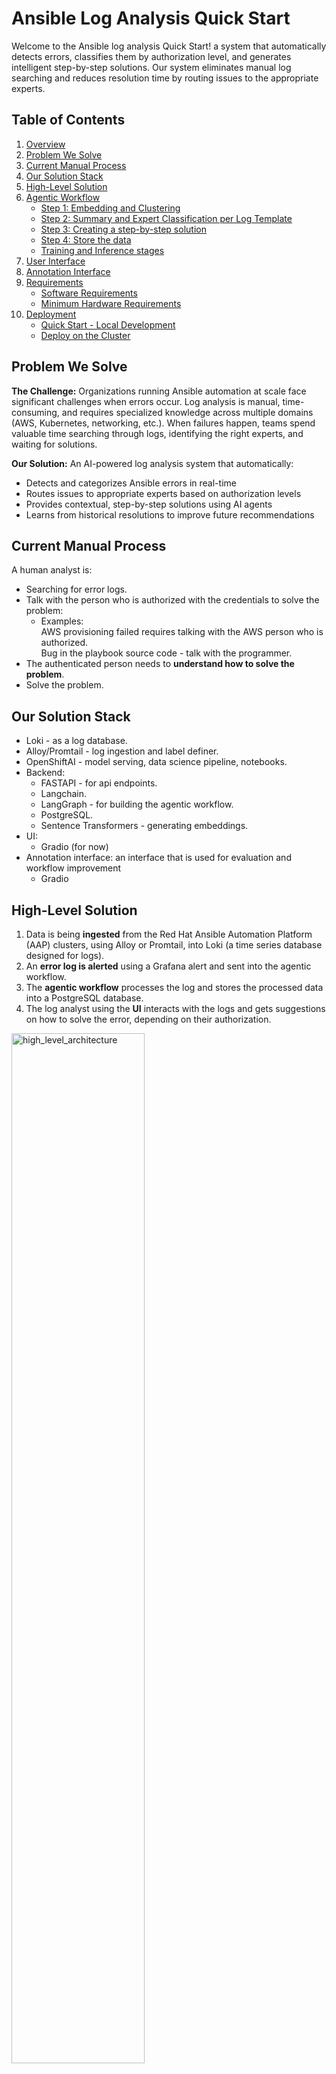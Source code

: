 # Ansible Log Analysis Quick Start

Welcome to the Ansible log analysis Quick Start! a system that automatically detects errors, classifies them by authorization level, and generates intelligent step-by-step solutions. Our system eliminates manual log searching and reduces resolution time by routing issues to the appropriate experts.

## Table of Contents

1. [Overview](#overview)
2. [Problem We Solve](#problem-we-solve)
3. [Current Manual Process](#current-manual-process)
4. [Our Solution Stack](#our-solution-stack)
5. [High-Level Solution](#high-level-solution)
6. [Agentic Workflow](#agentic-workflow)
   - [Step 1: Embedding and Clustering](#step-1-embedding-and-clustering)
   - [Step 2: Summary and Expert Classification per Log Template](#step-2-summary-and-expert-classification-per-log-template)
   - [Step 3: Creating a step-by-step solution](#step-3-creating-a-step-by-step-solution)
   - [Step 4: Store the data](#step-4-store-the-data)
   - [Training and Inference stages](#training-and-inference-stages)
7. [User Interface](#user-interface)
8. [Annotation Interface](#annotation-interface)
9. [Requirements](#requirements)
   - [Software Requirements](#software-requirements)
   - [Minimum Hardware Requirements](#minimum-hardware-requirements)
10. [Deployment](#deployment)
    - [Quick Start - Local Development](#quick-start---local-development)
    - [Deploy on the Cluster](#deploy-on-the-cluster)

## Problem We Solve

**The Challenge:** Organizations running Ansible automation at scale face significant challenges when errors occur. Log analysis is manual, time-consuming, and requires specialized knowledge across multiple domains (AWS, Kubernetes, networking, etc.). When failures happen, teams spend valuable time searching through logs, identifying the right experts, and waiting for solutions.

**Our Solution:** An AI-powered log analysis system that automatically:
- Detects and categorizes Ansible errors in real-time
- Routes issues to appropriate experts based on authorization levels
- Provides contextual, step-by-step solutions using AI agents
- Learns from historical resolutions to improve future recommendations

## Current Manual Process

A human analyst is:

* Searching for error logs.  
* Talk with the person who is authorized with the credentials to solve the problem:  
  * Examples:   
    AWS provisioning failed requires talking with the AWS person who is authorized.  
    Bug in the playbook source code \- talk with the programmer.  
* The authenticated person needs to **understand how to solve the problem**.  
* Solve the problem.

## Our Solution Stack

* Loki \- as a log database.  
* Alloy/Promtail \- log ingestion and label definer.  
* OpenShiftAI \- model serving, data science pipeline, notebooks.  
* Backend:  
  * FASTAPI \- for api endpoints.  
  * Langchain.  
  * LangGraph \- for building the agentic workflow.  
  * PostgreSQL.  
  * Sentence Transformers \- generating embeddings.  
* UI:  
  * Gradio (for now)  
* Annotation interface: an interface that is used for evaluation and workflow improvement  
  * Gradio

## High-Level Solution

1. Data is being **ingested** from the Red Hat Ansible Automation Platform (AAP) clusters, using Alloy or Promtail, into Loki (a time series database designed for logs).  
2. An **error log is alerted** using a Grafana alert and sent into the agentic workflow.  
3. The **agentic workflow** processes the log and stores the processed data into a PostgreSQL database.  
4. The log analyst using the **UI** interacts with the logs and gets suggestions on how to solve the error, depending on their authorization. 

<img src="figures/high_level_architecture.png" alt="high_level_architecture" style="width:65%;">

## Agentic Workflow:

<img src="figures/workflow.png" alt="Workflow" style="width:65%;">

### Step 1: Embedding and Clustering

Many logs are generated from the same log template. To group them, we embed a subset of each log, then cluster all the embeddings into groups. Each group represents a log template. For example, let’s look at the following three logs:

```
1. error: user id 10 already exits.
2. error: user id 15 already exits.
3. error: password of user itayk is wrong.
```

As we can see here, logs 1 and 2 are from the same template, and we want to group them together.

Then the user will be able to filter by templates.

### Step 2: Summary and Expert Classification per Log Template

For each log template, create a summary of the log and classify it by authorization.  
For example, an analyst who has AWS authentication will filter by their authorization and will see only relevant error summaries in the UI.

### Step 3: Creating a step-by-step solution 

We will have a router that will determine if we need more context to solve the problem or if the log error alone is sufficient to generate the step-by-step solution.  
If we need more context, we will spin up an agent that will accumulate context as needed by using the following:

* **Loki MCP**, which is able to query the log database for additional log context.  
* **RAG** for retrieving an error cheat sheet of already solved questions.  
* **Ansible MCP** for obtaining code source data to suggest a better solution.

### Step 4: Store the data

* Store a payload of the generated values for each log in a PostgreSQL database.

### Training and Inference stages

Currently, the **only difference** between the training and inference stages is the clustering algorithm.

#### Training

Train the clustering algorithm to cluster the logs by log-template.

#### Inference 

Load the trained clustering model.

## User Interface

* Each expert selects their rule, dependent on their authorization. Current rules are:  
  * Kubernetes / OpenShift Cluster Admins  
  * DevOps / CI/CD Engineers (Ansible \+ Automation Platform)  
  * Networking / Security Engineers  
  * System Administrators / OS Engineers  
  * Application Developers / GitOps / Platform Engineers  
  * Identity & Access Management (IAM) Engineers  
  * Other / Miscellaneous  
* Each expert can filter by labels (cluster\_name, log\_file\_name, …)  
* A summary of each log is listed to the expert, the expert can click on the log summary and view the whole log, and a step-by-step solution, timestamp, and labels

<img src="figures/experts_option.png" alt="Experts Option" style="width:40%;">

After selecting the authorization class "expert":

<img src="figures/ui_view.png" alt="UI View" style="width:65%;">

<img src="figures/step-by-step.png" alt="Step-by-step Solution" style="width:65%;">

## Annotation Interface

For improving our agentic workflow, context PDFs, and other context we need to understand the errors. To do so, we have a data annotation interface for annotating Ansible error log pipeline outputs,  
Where we see the agentic workflow:

* **Input** of the left (error log)  
* **Outputs** in the center (summary, and step-by-step solution)  
* **Annotation window** on the right.

See the interface below:

<img src="figures/anotation_interface.png" alt="Annotation Interface" style="width:65%;">

## Requirements

### Software Requirements

#### For Production Cluster Deployment
- **OpenShift Cluster** <TODO add version>
- **Helm** <TODO add version>
- **oc CLI** (for OpenShift)


### Minimum Hardware Requirements

Storage / PC of size <TODO>


#### Production Cluster Environment

<TODO>


#### Scalability Considerations

<TODO>
- **GPU** for faster embedding.


## Deployment

The Ansible Log Monitor can be deployed in multiple environments depending on your needs. Choose the deployment method that best fits your requirements:

### Mock Data (Temporary for Development)

To use add data during development, add your log files to the `data/logs/failed` directory. 

Each log should be saved as a separate `.txt` file (e.g., `<filename>.txt`).
For example `data/logs/failed/example.txt`

### Quick Start - Local Development

For development and testing, you can run all services locally using the provided Makefile:

#### Prerequisites
- Docker and Docker Compose
- `uv` package manager with Python 3.12+
- Make (for running deployment commands)
- Make sure you have added the mock data as described in the [### Mock Data (Temporary for Development)](#mock-data-temporary-for-development) section.

#### Deploy Locally

Follow these steps to set up and run the Ansible Log Monitor on your local development environment:

**1. Clone and Setup Repository**
```bash
# Clone the repository
git clone <repository-url>
cd ansible-logs

# Install Python dependencies using uv
uv sync
```

**2. Configure Environment Variables**
```bash
# Copy the environment template and configure your settings
cp .env.example .env

# Edit .env with your API keys and configuration:
# - OPENAI_API_ENDPOINT: VLLM (OpenAI) compitable endpoint (some endpoint need to add /v1 as suffix)
# - OPENAI_API_TOKEN: your token to the endpoint
# - OPENAI_MODEL: Model to use (e.g., Granite-3.3-8B-Instruct	)
# - LANGSMITH_API_KEY: Optional, for LangSmith tracing
```

**3. Start All Services**
In short:
```bash
make local/start
make local/run-whole-training-pipeline
```

```bash
# Launch all services in the background
make local/start

# Run the complete training pipeline (do it after local/start)
make local/run-whole-training-pipeline

# Perform status check to see which services are running
make local/status

# Stop all services when done
make local/stop
```

**Additional Commands**
```bash
# Restart all services
make local/restart

# View all available local commands
make local/help
```

### Deploy on the Cluster

!!!
NOTE currently you must to create a secret in the namesapce named `model-secret` with the values:
OPENAI_API_TOKEN = <your MaaS token>
OPENAI_API_ENDPOINT = <your MaaS endpoint>
!!!

For production deployment on OpenShift clusters:

#### Prerequisites
- OpenShift CLI (`oc`) installed and configured
- Helm 3.x installed
- Access to an OpenShift cluster
- MaaS API Token, and MaaS endpoint, or openai token and Openai endpoint

#### Quick Deployment
```bash
# Install the application (uses current OpenShift project)
make deploy/install OPENAI_API_TOKEN=your-token-here

# With custom namespace
make deploy/install NAMESPACE=ansible-logs-monitor OPENAI_API_TOKEN=your-token-here
```

#### Access Services
```bash
# Forward UI to localhost:7860
make deploy/port-forward-ui

# Forward Backend API to localhost:8000
make deploy/port-forward-backend

# Forward Annotation Interface to localhost:7861
make deploy/port-forward-annotation

# Forward Grafana to localhost:3000
make deploy/port-forward-grafana
```

#### Uninstall
```bash
# Remove from current project
make deploy/uninstall

# Remove from specific namespace
make deploy/uninstall NAMESPACE=ansible-logs-monitor
```

For detailed configuration options and troubleshooting, see [deploy/helm/README.md](deploy/helm/README.md).

